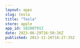 ```yaml
---
layout: apps
slug: tesla
title: "Tesla"
store: apple
app_id: 582007913
date: 2023-06-29T16:50:26Z
published: 2013-11-26T16:27:35Z
---
```

